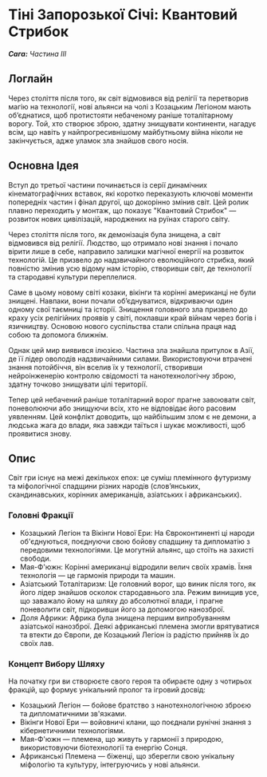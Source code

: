 # Тіні Запорозької Січі: Квантовий Стрибок

***Сага:** Частина ІII*

## Логлайн

Через століття після того, як світ відмовився від релігії та перетворив магію на технології, нові альянси на чолі з Козацьким Легіоном мають об’єднатися, щоб протистояти небаченому раніше тоталітарному ворогу. Той, хто створює зброю, здатну знищувати континенти, нагадує всім, що навіть у найпрогресивнішому майбутньому війна ніколи не закінчується, адже уламок зла знайшов свого носія.

## Основна Ідея

Вступ до третьої частини починається із серії динамічних кінематографічних вставок, які коротко переказують ключові моменти попередніх частин і фінал другої, що докорінно змінив світ. Цей ролик плавно переходить у монтаж, що показує "Квантовий Стрибок" — розвиток нових цивілізацій, народжених на руїнах старого світу.

Через століття після того, як демонізація була знищена, а світ відмовився від релігії. Людство, що отримало нові знання і почало вірити лише в себе, направило залишки магічної енергії на розвиток технологій. Це призвело до надзвичайного еволюційного стрибка, який повністю змінив усю відому нам історію, створивши світ, де технології та стародавні культури переплелися.

Саме в цьому новому світі козаки, вікінги та корінні американці не були знищені. Навпаки, вони почали об’єднуватися, відкриваючи один одному свої таємниці та історії. Знищення головного зла призвело до краху усіх релігійних проявів у світі, поклавши край війнам через богів і язичництву. Основою нового суспільства стали спільна праця над собою та допомога ближнім.

Однак цей мир виявився ілюзією. Частина зла знайшла притулок в Азії, де її лідер оволодів надзвичайними силами. Використовуючи втрачені знання потойбіччя, він вселив їх у технології, створивши нейроінженерію контролю свідомості та нанотехнологічну зброю, здатну точково знищувати цілі території.

Тепер цей небачений раніше тоталітарний ворог прагне завоювати світ, поневолюючи або знищуючи всіх, хто не відповідає його расовим уявленням. Цей конфлікт доводить, що найбільшим злом є не демони, а людська жага до влади, яка завжди таїться і шукає можливості, щоб проявитися знову.

## Опис

Світ гри існує на межі декількох епох: це суміш племінного футуризму та міфологічної спадщини різних народів (слов’янських, скандинавських, корінних американців, азіатських і африканських).

### Головні Фракції

- Козацький Легіон та Вікінги Нової Ери: На Євроконтиненті ці народи об'єднуються, поєднуючи свою бойову спадщину та дипломатію з передовими технологіями. Це могутній альянс, що стоїть на захисті свободи.
- Мая-Ф'южн: Корінні американці відродили велич своїх храмів. Їхня технологія — це гармонія природи та машин.
- Азіатський Тоталітаризм: Це головний ворог, що виник після того, як його лідер знайшов осколок стародавнього зла. Режим винищив усе, що заважало йому на шляху до абсолютної влади, і прагне поневолити світ, підкоривши його за допомогою нанозброї.
- Доля Африки: Африка була знищена першим випробуванням азіатської нанозброї. Деякі африканські племена змогли врятуватися та втекти до Європи, де Козацький Легіон із радістю прийняв їх до своїх лав.

### Концепт Вибору Шляху

На початку гри ви створюєте свого героя та обираєте одну з чотирьох фракцій, що формує унікальний пролог та ігровий досвід:

- Козацький Легіон — бойове братство з нанотехнологічною зброєю та дипломатичними зв'язками.
- Вікінги Нової Ери — войовничі клани, що поєднали рунічні знання з кібернетичними технологіями.
- Мая-Ф'южн — племена, що живуть у гармонії з природою, використовуючи біотехнології та енергію Сонця.
- Африканські Племена — біженці, що зберегли свою унікальну міфологію та культуру, інтегруючись у нові альянси.
